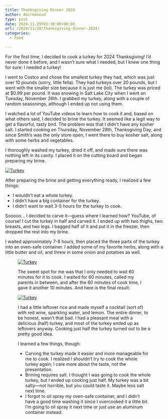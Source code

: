 ```yaml
---
title: Thanksgiving Dinner 2024
author: Amirmasoud
type: post
date: 2024-11-29T03:30:00+00:00
url: /2024/11/28/thanksgiving-dinner-2024/
categories:
  - Food

---
```

For the first time, I decided to cook a turkey for 2024 Thanksgiving! I’d never done it before, and I wasn’t sure what I needed, but I knew one thing for sure: I needed a turkey!

I went to Costco and chose the smallest turkey they had, which was just over 10 pounds (sorry, little fella). They had turkeys over 20 pounds, but I went with the smaller size because it is just me (lol). The turkey was priced at $0.99 per pound. It was snowing in Salt Lake City when I went on Tuesday, November 26th. I grabbed my turkey, along with a couple of random seasonings, although I ended up not using them.

I watched a lot of YouTube videos to learn how to cook it and, based on what others said, I decided to brine the turkey. It seemed like a legit way to get a flavorful, tasty bird. The problem was that I didn’t have any kosher salt. I started cooking on Thursday, November 28th, Thanksgiving Day, and since Smith’s was the only store open, I went there to buy kosher salt, along with some herbs and vegetables.

I thoroughly washed my turkey, dried it off, and made sure there was nothing left in its cavity. I placed it on the cutting board and began preparing my brine.

[![Turkey](/2024/11/IMG_0271.jpeg)](/2024/11/IMG_0271.jpeg)

After preparing the brine and getting everything ready, I realized a few things:

- I wouldn&#8217;t eat a whole turkey.
- I didn’t have a big container for the turkey.
- I didn’t want to wait 3-5 hours for the turkey to cook.

Sooooo&#8230; I decided to carve it—guess where I learned how? YouTube, of course! I cut the turkey in half and carved it. I ended up with two thighs, two breasts, and two legs. I bagged half of it and put it in the freezer, then dropped the rest into my brine.

I waited approximately 7-8 hours, then placed the three parts of the turkey into an oven-safe container. I added some of my favorite herbs, along with a little butter and oil, and threw in some onion and potatoes as well.<figure class="wp-block-image aligncenter size-large">

[![Turkey](/2024/11/IMG_0276.jpeg)](/2024/11/IMG_0276.jpeg)

The sweet spot for me was that I only needed to wait 60 minutes for it to cook. I waited for 60 minutes, called my parents in between, and after the 60 minutes of cook time, I gave it another 10 minutes. And here is the final result:

[![Turkey](/2024/11/IMG_0277.jpeg)](/2024/11/IMG_0277.jpeg)

I had a little leftover rice and made myself a cocktail (sort of) with red wine, sparkling water, and lemon. The entire dinner, to be honest, wasn’t that bad. I had a pleasant meal with a delicious (half) turkey, and most of the turkey ended up as leftovers anyway. Cooking just half the turkey turned out to be a pretty good idea.

I learned a few things, though:

- Carving the turkey made it easier and more manageable for me to cook. I realized I shouldn&#8217;t try to cook the whole turkey again; I care more about the taste, not the presentation.
- Brining requires salt. I thought I was going to cook the whole turkey, but I ended up cooking just half. My turkey was a bit salty—not horrible, but you could taste it. Maybe less salt next time.
- I forgot to oil spray my oven-safe container, and I didn’t have a good time washing it since I overcooked it a little bit. I’m going to oil spray it next time or just use an aluminum container instead.